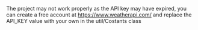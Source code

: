 The project may not work properly as the API key may have expired, you can create a free account at https://www.weatherapi.com/ and replace the API_KEY value with your own in the util/Costants class

